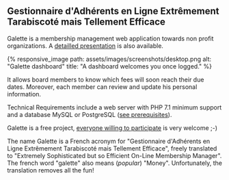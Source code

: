 ## Gestionnaire d'Adhérents en Ligne Extrêmement Tarabiscoté mais Tellement Efficace

Galette is a membership management web application towards non profit organizations. A <a href="/dc/index.php/pages/%C3%80-propos">detailled presentation</a> is also available.

{% responsive_image path: assets/images/screenshots/desktop.png alt: "Galette dashboard" title: "A dashboard welcomes you once logged." %}

It allows board members to know which fees will soon reach their due dates.
Moreover, each member can review and update his personal information.

Technical Requirements include a web server with PHP 7.1 minimum support and a database MySQL or PostgreSQL (<a href="https://doc.galette.eu/en/master/installation/prerequis.html" hreflang="fr">see prerequisites</a>).

Galette is a free  project, <a href="/dc/index.php/pages/Contribuer">everyone willing to participate</a> is very welcome ;-)

The name Galette is a French acronym for "Gestionnaire d'Adhérents en Ligne Extrêmement Tarabiscoté mais Tellement Efficace", freely translated to "Extremely Sophisticated but so Efficient On-Line Membership Manager". The french word "galette" also means (<em>popular</em>) "Money". Unfortunately, the translation removes all the fun!
